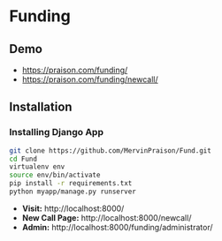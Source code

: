 # Funding

## Demo

* https://praison.com/funding/
* https://praison.com/funding/newcall/

## Installation

### Installing Django App

```sh
git clone https://github.com/MervinPraison/Fund.git
cd Fund
virtualenv env
source env/bin/activate
pip install -r requirements.txt
python myapp/manage.py runserver
```

* **Visit:** http://localhost:8000/
* **New Call Page:** http://localhost:8000/newcall/
* **Admin:** http://localhost:8000/funding/administrator/
